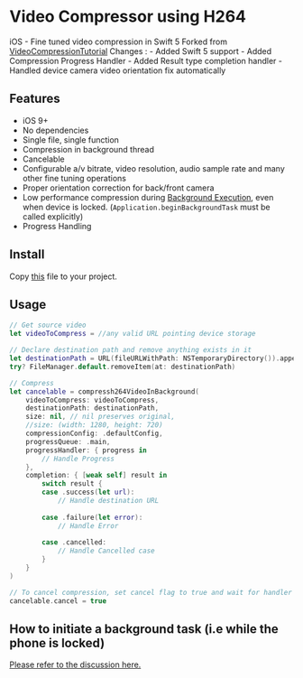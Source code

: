 # Video Compressor using H264
iOS - Fine tuned video compression in Swift 5
Forked from [VideoCompressionTutorial](https://github.com/testfairy-blog/VideoCompressionTutorial)
Changes :
    - Added Swift 5 support
    - Added Compression Progress Handler
    - Added Result type completion handler
    - Handled device camera video orientation fix automatically

## Features
* iOS 9+
* No dependencies
* Single file, single function
* Compression in background thread
* Cancelable
* Configurable a/v bitrate, video resolution, audio sample rate and many other fine tuning operations
* Proper orientation correction for back/front camera
* Low performance compression during [Background Execution](https://developer.apple.com/library/archive/documentation/iPhone/Conceptual/iPhoneOSProgrammingGuide/BackgroundExecution/BackgroundExecution.html), even when device is locked. (`Application.beginBackgroundTask` must be called explicitly)
* Progress Handling

## Install

Copy [this](https://raw.githubusercontent.com/diegoperini/VideoCompressionTutorial/master/VideoCompressionTutorial/VideoCompression.swift) file to your project.

## Usage

```swift
// Get source video
let videoToCompress = //any valid URL pointing device storage

// Declare destination path and remove anything exists in it
let destinationPath = URL(fileURLWithPath: NSTemporaryDirectory()).appendingPathComponent("compressed.mp4")
try? FileManager.default.removeItem(at: destinationPath)

// Compress
let cancelable = compressh264VideoInBackground(
    videoToCompress: videoToCompress,
    destinationPath: destinationPath,
    size: nil, // nil preserves original,
    //size: (width: 1280, height: 720) 
    compressionConfig: .defaultConfig,
    progressQueue: .main,
    progressHandler: { progress in 
        // Handle Progress
    },
    completion: { [weak self] result in
        switch result {
        case .success(let url):
            // Handle destination URL
            
        case .failure(let error):
            // Handle Error
            
        case .cancelled:
            // Handle Cancelled case
        }
    }
)

// To cancel compression, set cancel flag to true and wait for handler invoke
cancelable.cancel = true
```

## How to initiate a background task (i.e while the phone is locked)
[Please refer to the discussion here.](https://github.com/testfairy-blog/VideoCompressionTutorial/issues/1#issuecomment-518109326)
